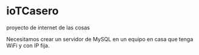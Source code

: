 # ioTCasero
proyecto de internet de las cosas 


Necesitamos crear un servidor de MySQL en un equipo en casa que tenga WiFi y con IP fija.
